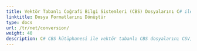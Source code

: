 ```yaml
---
title: Vektör Tabanlı Coğrafi Bilgi Sistemleri (CBS) Dosyalarını C# ile Dönüştürün
linktitle: Dosya Formatlarını Dönüştür
type: docs
url: /tr/net/conversion/
weight: 40
description: C# CBS kütüphanesi ile vektör tabanlı CBS dosyalarını CSV, GeoJSON, GPX, KML, Shapefile, SHP, TopoJSON, GDB ve diğer formatlara dönüştürebilirsiniz.
---
```

